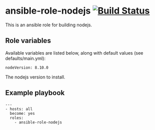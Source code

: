 # ansible-role-nodejs [![Build Status](https://secure.travis-ci.org/davehorton/ansible-role-nodejs.png)](http://travis-ci.org/davehorton/ansible-role-nodejs)

This is an ansible role for building nodejs. 

## Role variables

Available variables are listed below, along with default values (see defaults/main.yml):

```
nodeVersion: 8.10.0
```
The nodejs version to install.

## Example playbook
```
---
- hosts: all
  become: yes
  roles:
    - ansible-role-nodejs
```
